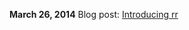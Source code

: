 **March 26, 2014** Blog post: [Introducing rr](http://robert.ocallahan.org/2014/03/introducing-rr.html)